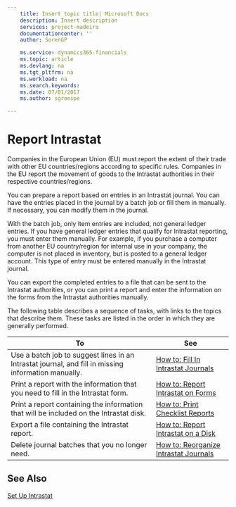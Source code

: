 ```yaml
---
    title: Insert topic title| Microsoft Docs
    description: Insert description
    services: project-madeira
    documentationcenter: ''
    author: SorenGP

    ms.service: dynamics365-financials
    ms.topic: article
    ms.devlang: na
    ms.tgt_pltfrm: na
    ms.workload: na
    ms.search.keywords:
    ms.date: 07/01/2017
    ms.author: sgroespe

---
```

# Report Intrastat
Companies in the European Union \(EU\) must report the extent of their trade with other EU countries\/regions according to specific rules. Companies in the EU report the movement of goods to the Intrastat authorities in their respective countries\/regions.  
  
 You can prepare a report based on entries in an Intrastat journal. You can have the entries placed in the journal by a batch job or fill them in manually. If necessary, you can modify them in the journal.  
  
 With the batch job, only item entries are included, not general ledger entries. If you have general ledger entries that qualify for Intrastat reporting, you must enter them manually. For example, if you purchase a computer from another EU country\/region for internal use in your company, the computer is not placed in inventory, but is posted to a general ledger account. This type of entry must be entered manually in the Intrastat journal.  
  
 You can export the completed entries to a file that can be sent to the Intrastat authorities, or you can print a report and enter the information on the forms from the Intrastat authorities manually.  
  
 The following table describes a sequence of tasks, with links to the topics that describe them. These tasks are listed in the order in which they are generally performed.  
  
|**To**|**See**|  
|------------|-------------|  
|Use a batch job to suggest lines in an Intrastat journal, and fill in missing information manually.|[How to: Fill In Intrastat Journals](../how-to-fill-in-intrastat-journals.md)|  
|Print a report with the information that you need to fill in the Intrastat form.|[How to: Report Intrastat on Forms](../how-to-report-intrastat-on-forms.md)|  
|Print a report containing the information that will be included on the Intrastat disk.|[How to: Print Checklist Reports](../how-to-print-checklist-reports.md)|  
|Export a file containing the Intrastat report.|[How to: Report Intrastat on a Disk](../how-to-report-intrastat-on-a-disk.md)|  
|Delete journal batches that you no longer need.|[How to: Reorganize Intrastat Journals](../how-to-reorganize-intrastat-journals.md)|  
  
## See Also  
 [Set Up Intrastat](../set-up-intrastat.md)